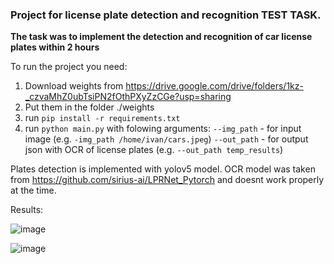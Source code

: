 ### Project for license plate detection and recognition TEST TASK.
**The task was to implement the detection and recognition of car license plates within 2 hours**

To run the project you need:
1. Download weights  from https://drive.google.com/drive/folders/1kz-_czvaMhZ0ubTsiPN2fOthPXyZzCGe?usp=sharing
2. Put them in the folder ./weights
3. run ```pip install -r requirements.txt```
4. run ```python main.py``` with folowing arguments:
   ```--img_path``` - for input image (e.g. ```-img_path /home/ivan/cars.jpeg```)
   ```--out_path``` - for output json with OCR of license plates (e.g. ```--out_path temp_results```)


Plates detection is implemented with yolov5 model. OCR model was taken from https://github.com/sirius-ai/LPRNet_Pytorch and doesnt work properly at the time.

Results:

![image](https://github.com/egorovivannn/dummy_license_plate/assets/88214807/4f7e7ff6-472d-40fa-9a61-328dbff24205)

![image](https://github.com/egorovivannn/dummy_license_plate/assets/88214807/52be44b5-cc66-4286-8215-a5be569dec4b)
